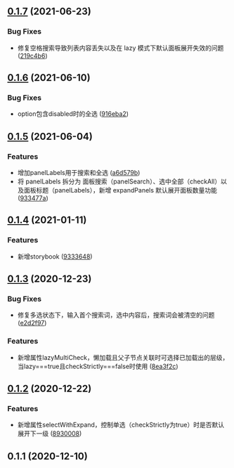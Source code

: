 ## [0.1.7](https://github.com/vueblocks/elp-cascader/compare/v0.1.6...v0.1.7) (2021-06-23)


### Bug Fixes

* 修复空格搜索导致列表内容丢失以及在 lazy 模式下默认面板展开失效的问题 ([219c4b6](https://github.com/vueblocks/elp-cascader/commit/219c4b67d2597577a7635a8bc380b8511feb9af8))



## [0.1.6](https://github.com/vueblocks/elp-cascader/compare/v0.1.5...v0.1.6) (2021-06-10)


### Bug Fixes

* option包含disabled时的全选 ([916eba2](https://github.com/vueblocks/elp-cascader/commit/916eba2c739d24c254ed148573b071342b2894a4))



## [0.1.5](https://github.com/vueblocks/elp-cascader/compare/v0.1.4...v0.1.5) (2021-06-04)


### Features

*  增加panelLabels用于搜索和全选 ([a6d579b](https://github.com/vueblocks/elp-cascader/commit/a6d579b639f5529f9a4a8b8bd39756664fcbdbb4))
* 将 panelLabels 拆分为 面板搜索（panelSearch）、选中全部（checkAll）以及面板标题（panelLabels），新增 expandPanels 默认展开面板数量功能 ([933477a](https://github.com/vueblocks/elp-cascader/commit/933477a0af6c9e3f9189ffd6964adf01079915d4))



## [0.1.4](https://github.com/vueblocks/elp-cascader/compare/v0.1.3...v0.1.4) (2021-01-11)


### Features

* 新增storybook ([9333648](https://github.com/vueblocks/elp-cascader/commit/93336488f9646e31ba9a46ad46795927c5708394))



## [0.1.3](https://github.com/vueblocks/elp-cascader/compare/v0.1.2...v0.1.3) (2020-12-23)


### Bug Fixes

* 修复多选状态下，输入首个搜索词，选中内容后，搜索词会被清空的问题 ([e2d2f97](https://github.com/vueblocks/elp-cascader/commit/e2d2f97c6cf8d1d4dcc5916eb47abd1e80ba68b9))


### Features

* 新增属性lazyMultiCheck，懒加载且父子节点关联时可选择已加载出的层级，当lazy===true且checkStrictly===false时使用 ([8ea3f2c](https://github.com/vueblocks/elp-cascader/commit/8ea3f2c334fadcd7edc2fe009273fbd64211b7b5))



## [0.1.2](https://github.com/vueblocks/elp-cascader/compare/v0.1.1...v0.1.2) (2020-12-22)


### Features

* 新增属性selectWithExpand，控制单选（checkStrictly为true）时是否默认展开下一级 ([8930008](https://github.com/vueblocks/elp-cascader/commit/893000814c1cb3c9c1a61a43dca2ee0a998d6fcc))



## 0.1.1 (2020-12-10)




